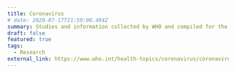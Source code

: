 ```yaml
---
title: Coronavirus
# date: 2020-07-17T21:59:00.494Z
summary: Studies and information collected by WHO and compiled for the general public.
draft: false
featured: true
tags:
  - Research
external_link: https://www.who.int/health-topics/coronavirus/coronavirus#tab=tab_1
---
```

